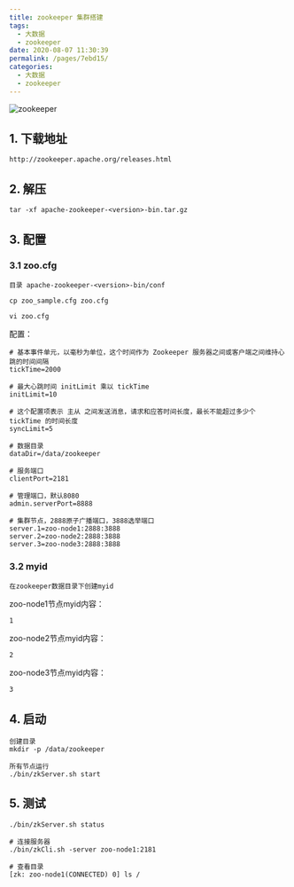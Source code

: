 ```yaml
---
title: zookeeper 集群搭建
tags: 
  - 大数据
  - zookeeper
date: 2020-08-07 11:30:39
permalink: /pages/7ebd15/
categories: 
  - 大数据
  - zookeeper
---
```

![zookeeper](https://www.zzcdev.cn/myblob/mdimg/zookeeper.jpg)
<!-- more -->

## 1. 下载地址
```
http://zookeeper.apache.org/releases.html
```

## 2. 解压
```
tar -xf apache-zookeeper-<version>-bin.tar.gz
```

## 3. 配置
### 3.1 zoo.cfg
```
目录 apache-zookeeper-<version>-bin/conf

cp zoo_sample.cfg zoo.cfg

vi zoo.cfg
```
配置：
```
# 基本事件单元，以毫秒为单位，这个时间作为 Zookeeper 服务器之间或客户端之间维持心跳的时间间隔
tickTime=2000

# 最大心跳时间 initLimit 乘以 tickTime
initLimit=10

# 这个配置项表示 主从 之间发送消息，请求和应答时间长度，最长不能超过多少个 tickTime 的时间长度
syncLimit=5

# 数据目录
dataDir=/data/zookeeper

# 服务端口
clientPort=2181

# 管理端口，默认8080
admin.serverPort=8888

# 集群节点，2888原子广播端口，3888选举端口
server.1=zoo-node1:2888:3888
server.2=zoo-node2:2888:3888
server.3=zoo-node3:2888:3888
```

### 3.2 myid
```
在zookeeper数据目录下创建myid
```

zoo-node1节点myid内容：
```
1
```

zoo-node2节点myid内容：
```
2
```
zoo-node3节点myid内容：
```
3
```

## 4. 启动
```
创建目录
mkdir -p /data/zookeeper

所有节点运行
./bin/zkServer.sh start
```

## 5. 测试
```
./bin/zkServer.sh status

# 连接服务器
./bin/zkCli.sh -server zoo-node1:2181

# 查看目录
[zk: zoo-node1(CONNECTED) 0] ls /
```
